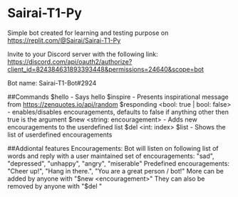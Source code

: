 # Sairai-T1-Py

Simple bot created for learning and testing purpose on https://replit.com/@Sairai/Sairai-T1-Py

Invite to your Discord server with the following link:
https://discord.com/api/oauth2/authorize?client_id=824384631893393448&permissions=24640&scope=bot

Bot name: Sairai-T1-Bot#2924

##Commands
$hello - Says hello <user>
$inspire - Presents inspirational message from https://zenquotes.io/api/random
$responding <bool: true | bool: false> - enables/disables encouragements, defaults to false if anything other then true is the argument
$new <string: encouragement> - Adds new encouragements to the userdefined list
$del <int: index>
$list - Shows the list of userdefined encouragements

##Addiontal features
Encouragements: Bot will listen on following list of words and reply with a user maintained set of encouragements: "sad", "depressed", "unhappy", "angry", "miserable"
Predefined encouragements: "Cheer up!", "Hang in there.", "You are a great person / bot!"
More can be added by anyone with "$new <encouragement>"
They can also be removed by anyone with "$del <index>"
